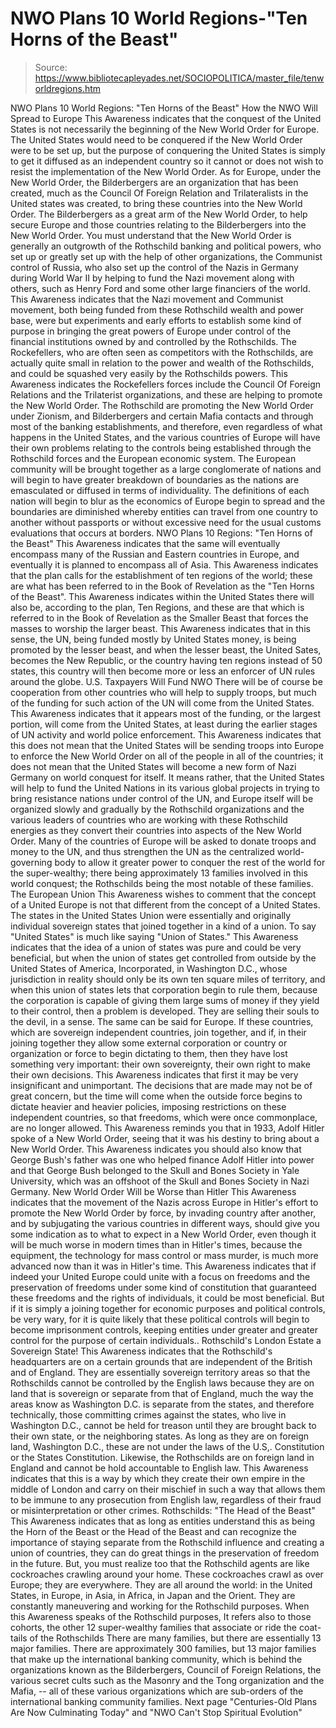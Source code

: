 # NWO Plans 10 World Regions-"Ten Horns of the Beast"

> Source: https://www.bibliotecapleyades.net/SOCIOPOLITICA/master_file/tenworldregions.htm

NWO Plans 10 World Regions:
"Ten Horns of the Beast"
How the NWO Will Spread to Europe
This Awareness indicates that the conquest of the United States is not necessarily the beginning of the New World Order for Europe. The United States would need to be conquered if the New World Order were to be set up, but the purpose of conquering the United States is simply to get it diffused as an independent country so it cannot or does not wish to resist the implementation of the New World Order.
As for Europe, under the New World Order, the Bilderbergers are an organization that has been created, much as the Council Of Foreign Relation and Trilateralists in the United states was created, to bring these countries into the New World Order. The Bilderbergers as a great arm of the New World Order, to help secure Europe and those countries relating to the Bilderbergers into the New World Order.
You must understand that the New World Order is generally an outgrowth of the Rothschild banking and political powers, who set up or greatly set up with the help of other organizations, the Communist control of Russia, who also set up the control of the Nazis in Germany during World War II by helping to fund the Nazi movement along with others, such as Henry Ford and some other large financiers of the world.
This Awareness indicates that the Nazi movement and Communist movement, both being funded from these Rothschild wealth and power base, were but experiments and early efforts to establish some kind of purpose in bringing the great powers of Europe under control of the financial institutions owned by and controlled by the Rothschilds. The Rockefellers, who are often seen as competitors with the Rothschilds, are actually quite small in relation to the power and wealth of the Rothschilds, and could be squashed very easily by the Rothschilds powers.
This Awareness indicates the Rockefellers forces include the Council Of Foreign Relations and the Trilaterist organizations, and these are helping to promote the New World Order. The Rothschild are promoting the New World Order under Zionism, and Bilderbergers and certain Mafia contacts and through most of the banking establishments, and therefore, even regardless of what happens in the United States, and the various countries of Europe will have their own problems relating to the controls being established through the Rothschild forces and the European economic system.
The European community will be brought together as a large conglomerate of nations and will begin to have greater breakdown of boundaries as the nations are emasculated or diffused in terms of individuality. The definitions of each nation will begin to blur as the economics of Europe begin to spread and the boundaries are diminished whereby entities can travel from one country to another without passports or without excessive need for the usual customs evaluations that occurs at borders.
NWO Plans 10 Regions: "Ten Horns of the Beast"
This Awareness indicates that the same will eventually encompass many of the Russian and Eastern countries in Europe, and eventually it is planned to encompass all of Asia. This Awareness indicates that the plan calls for the establishment of ten regions of the world; these are what has been referred to in the Book of Revelation as the "Ten Horns of the Beast".
This Awareness indicates within the United States there will also be, according to the plan, Ten Regions, and these are that which is referred to in the Book of Revelation as the Smaller Beast that forces the masses to worship the larger beast. This Awareness indicates that in this sense, the UN, being funded mostly by United States money, is being promoted by the lesser beast, and when the lesser beast, the United Sates, becomes the New Republic, or the country having ten regions instead of 50 states, this country will then become more or less an enforcer of UN rules around the globe.
U.S. Taxpayers Will Fund NWO
There will be of course be cooperation from other countries who will help to supply troops, but much of the funding for such action of the UN will come from the United States. This Awareness indicates that it appears most of the funding, or the largest portion, will come from the United States, at least during the earlier stages of UN activity and world police enforcement.
This Awareness indicates that this does not mean that the United States will be sending troops into Europe to enforce the New World Order on all of the people in all of the countries; it does not mean that the United States will become a new form of Nazi Germany on world conquest for itself. It means rather, that the United States will help to fund the United Nations in its various global projects in trying to bring resistance nations under control of the UN, and Europe itself will be organized slowly and gradually by the Rothschild organizations and the various leaders of countries who are working with these Rothschild energies as they convert their countries into aspects of the New World Order.
Many of the countries of Europe will be asked to donate troops and money to the UN, and thus strengthen the UN as the centralized world-governing body to allow it greater power to conquer the rest of the world for the super-wealthy; there being approximately 13 families involved in this world conquest; the Rothschilds being the most notable of these families.
The European Union
This Awareness wishes to comment that the concept of a United Europe is not that different from the concept of a United States. The states in the United States Union were essentially and originally individual sovereign states that joined together in a kind of a union. To say "United States" is much like saying "Union of States." This Awareness indicates that the idea of a union of states was pure and could be very beneficial, but when the union of states get controlled from outside by the United States of America, Incorporated, in Washington D.C., whose jurisdiction in reality should only be its own ten square miles of territory, and when this union of states lets that corporation begin to rule them, because the corporation is capable of giving them large sums of money if they yield to their control, then a problem is developed.
They are selling their souls to the devil, in a sense. The same can be said for Europe. If these countries, which are sovereign independent countries, join together, and if, in their joining together they allow some external corporation or country or organization or force to begin dictating to them, then they have lost something very important: their own sovereignty, their own right to make their own decisions. This Awareness indicates that first it may be very insignificant and unimportant. The decisions that are made may not be of great concern, but the time will come when the outside force begins to dictate heavier and heavier policies, imposing restrictions on these independent countries, so that freedoms, which were once commonplace, are no longer allowed.
This Awareness reminds you that in 1933, Adolf Hitler spoke of a New World Order, seeing that it was his destiny to bring about a New World Order. This Awareness indicates you should also know that George Bush's father was one who helped finance Adolf Hitler into power and that George Bush belonged to the Skull and Bones Society in Yale University, which was an offshoot of the Skull and Bones Society in Nazi Germany.
New World Order Will be Worse than Hitler
This Awareness indicates that the movement of the Nazis across Europe in Hitler's effort to promote the New World Order by force, by invading country after another, and by subjugating the various countries in different ways, should give you some indication as to what to expect in a New World Order, even though it will be much worse in modern times than in Hitler's times, because the equipment, the technology for mass control or mass murder, is much more advanced now than it was in Hitler's time.
This Awareness indicates that if indeed your United Europe could unite with a focus on freedoms and the preservation of freedoms under some kind of constitution that guaranteed these freedoms and the rights of individuals, it could be most beneficial. But if it is simply a joining together for economic purposes and political controls, be very wary, for it is quite likely that these political controls will begin to become imprisonment controls, keeping entities under greater and greater control for the purpose of certain individuals..
Rothschild's London Estate a Sovereign State!
This Awareness indicates that the Rothschild's headquarters are on a certain grounds that are independent of the British and of England. They are essentially sovereign territory areas so that the Rothschilds cannot be controlled by the English laws because they are on land that is sovereign or separate from that of England, much the way the areas know as Washington D.C. is separate from the states, and therefore technically, those committing crimes against the states, who live in Washington D.C., cannot be held for treason until they are brought back to their own state, or the neighboring states.
As long as they are on foreign land, Washington D.C., these are not under the laws of the U.S,. Constitution or the States Constitution. Likewise, the Rothschilds are on foreign land in England and cannot be hold accountable to English law. This Awareness indicates that this is a way by which they create their own empire in the middle of London and carry on their mischief in such a way that allows them to be immune to any prosecution from English law, regardless of their fraud or misinterpretation or other crimes.
Rothschilds: "The Head of the Beast"
This Awareness indicates that as long as entities understand this as being the Horn of the Beast or the Head of the Beast and can recognize the importance of staying separate from the Rothschild influence and creating a union of countries, they can do great things in the preservation of freedom in the future. But, you must realize too that the Rothschild agents are like cockroaches crawling around your home. These cockroaches crawl as over Europe; they are everywhere. They are all around the world: in the United States, in Europe, in Asia, in Africa, in Japan and the Orient. They are constantly maneuvering and working for the Rothschild purposes.
When this Awareness speaks of the Rothschild purposes, It refers also to those cohorts, the other 12 super-wealthy families that associate or ride the coat-tails of the Rothschilds There are many families, but there are essentially 13 major families.
There are approximately 300 families, but 13 major families that make up the international banking community, which is behind the organizations known as the Bilderbergers, Council of Foreign Relations, the various secret cults such as the Masonry and the Tong organization and the Mafia, -- all of these various organizations which are sub-orders of the international banking community families.
Next page "Centuries-Old Plans Are Now Culminating Today" and "NWO Can't Stop Spiritual Evolution"
